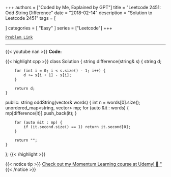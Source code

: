 
+++
authors = ["Coded by Me, Explained by GPT"]
title = "Leetcode 2451: Odd String Difference"
date = "2018-02-14"
description = "Solution to Leetcode 2451"
tags = [
    
]
categories = [
    "Easy"
]
series = ["Leetcode"]
+++



[`Problem Link`](https://leetcode.com/problems/odd-string-difference/description/)

---
{{< youtube nan >}}
**Code:**

{{< highlight cpp >}}
class Solution {
    string difference(string& s) {
        string d;
        
        for (int i = 0; i < s.size() - 1; i++) {
            d += s[i + 1] - s[i];
        }
        
        return d;
    }
public:
    string oddString(vector<string>& words) {
        int  n = words[0].size();
        unordered_map<string, vector<string>> mp;
        for (auto &it : words) {
            mp[difference(it)].push_back(it);
        }
        
        for (auto &it : mp) {
            if (it.second.size() == 1) return it.second[0];
        }
        
        return "";
    }
};
{{< /highlight >}}



{{< notice tip >}}
[Check out my Momentum Learning course at Udemy! 🚀 "](https://www.udemy.com/course/blind-75-the-data-structures-and-algorithms-essentials/)
{{< /notice >}}

